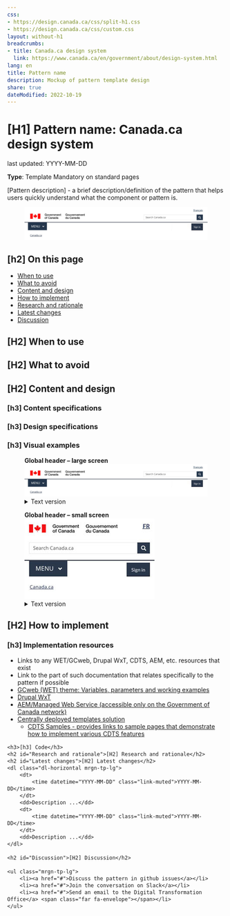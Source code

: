 ```yaml
---
css:
- https://design.canada.ca/css/split-h1.css
- https://design.canada.ca/css/custom.css
layout: without-h1
breadcrumbs:
- title: Canada.ca design system
  link: https://www.canada.ca/en/government/about/design-system.html
lang: en
title: Pattern name
description: Mockup of pattern template design 
share: true
dateModified: 2022-10-19
---
```


<h1 property="name" id="wb-cont" dir="ltr">
    <span class="stacked"><span>[H1] Pattern name</span>: <span>Canada.ca design system</span></span>
</h1>
<p class="small">last updated: YYYY-MM-DD</p>
<p><strong>Type</strong>: Template <span class="label label-danger">Mandatory on standard pages</span></p>
<p>[Pattern description] - a brief description/definition of the pattern that helps users quickly understand what the component or pattern is.</p>

<div class="pattern-demo mrgn-tp-lg">
    <figure class="mrgn-bttm-sm">
        <img src="../dsdocumentation/images/sign-in-desktop-en.jpg" class="img-responsive" alt="" />
    </figure>
</div>

<h2>[h2] On this page</h2>
<ul class="mrgn-tp-lg">
    <li><a href="#When to use">When to use</a></li>
    <li><a href="#What to avoid">What to avoid</a></li>
    <li><a href="#Content and design">Content and design</a></li>
    <li><a href="#How to implement">How to implement</a></li>
    <li><a href="#Research and rationale">Research and rationale</a></li>
    <li><a href="#Latest changes">Latest changes</a></li>
    <li><a href="#Discussion">Discussion</a></li>
</ul>

<h2 id="When to use">[H2] When to use</h2>
<h2 id="What to avoid">[H2] What to avoid</h2>
<h2 id="Content and design">[H2] Content and design</h2>
<h3>[h3] Content specifications</h3>
<h3>[h3] Design specifications</h3>
<h3>[h3] Visual examples</h3>

<div class="pattern-demo mrgn-tp-lg">
    <figure class="mrgn-bttm-sm">
        <figcaption><strong>Global header – large screen</strong></figcaption>
        <img src="../dsdocumentation/images/sign-in-desktop-en.jpg" class="img-responsive" alt="Diagram of global header for large screens. Text version below." />
        <details>
            <summary class="wb-toggle" data-toggle='{"print":"on"}'>Text version</summary>
            <p class="mrgn-tp-lg">The global header has the Government of Canada signature in the top left. Under the signature is the theme and topic menu, and under the menu is the breadcrumb trail. The language toggle link is at the rop right. Under the language toggle is the site search box.</p>
        </details>
    </figure>
</div>

<div class="pattern-demo mrgn-tp-lg">
    <figure class="mrgn-bttm-lg">
        <figcaption><strong>Global header – small screen</strong></figcaption>
        <img src="../dsdocumentation/images/sign-in-mobile-en.jpg" class="img-responsive" alt="Diagram of global header for small screens. Text version below." />
        <details>
            <summary class="wb-toggle" data-toggle='{"print":"on"}'>Text version</summary>
             <p class="mrgn-tp-lg">The global header has the Government of Canada signature in the top left. The language toggle link is at the rop right. Under the signature and the language toggle is the site search box. Under the search box is the theme and topic menu. Under the theme and topic menu is the breadcrumb trail.</p>
        </details>
    </figure>
</div><div class="clearfix"></div>
    <h2 id="How to implement">[H2] How to implement</h2>
    <h3>[h3] Implementation resources</h3>
    <ul class="mrgn-tp-lg">
        <li>Links to any WET/GCweb, Drupal WxT, CDTS, AEM, etc. resources that exist</li>
        <li>Link to the part of such documentation that relates specifically to the pattern if possible</li>
        <li><a href="https://wet-boew.github.io/GCWeb/docs/implementing-en.html">GCweb (WET) theme: Variables, parameters and working examples</a></li>
        <li><a href="https://drupalwxt.github.io/en/docs/environment/">Drupal WxT</a></li>
        <li><a href="https://www.gcpedia.gc.ca/wiki/AEM_GC-specific_Documentation_6.5">AEM/Managed Web Service (accessible only on the Government of Canada network)</a></li>
        <li>
            <a href="https://cenw-wscoe.github.io/sgdc-cdts/docs/internet-en.html">Centrally deployed templates solution</a>
            <ul>
                <li><a href="https://cdts.service.canada.ca/app/cls/WET/gcweb/v4_0_45/cdts/samples/">CDTS Samples - provides links to sample pages that demonstrate how to implement various CDTS features</a></li>
            </ul></li>
    </ul>
    
    <h3>[h3] Code</h3>
    <h2 id="Research and rationale">[H2] Research and rationale</h2>
    <h2 id="Latest changes">[H2] Latest changes</h2>
    <dl class="dl-horizontal mrgn-tp-lg">
        <dt>
            <time datetime="YYYY-MM-DD" class="link-muted">YYYY-MM-DD</time>
        </dt>
        <dd>Description ...</dd>
        <dt>
            <time datetime="YYYY-MM-DD" class="link-muted">YYYY-MM-DD</time>
        </dt>
        <dd>Description ...</dd>
    </dl>

    <h2 id="Discussion">[H2] Discussion</h2>

    <ul class="mrgn-tp-lg">
        <li><a href="#">Discuss the pattern in github issues</a></li>
        <li><a href="#">Join the conversation on Slack</a></li>
        <li><a href="#">Send an email to the Digital Transformation Office</a> <span class="far fa-envelope"></span></li>
    </ul>
